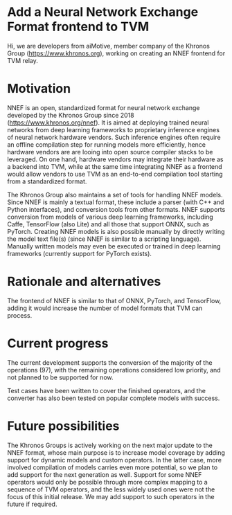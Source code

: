 # Add a Neural Network Exchange Format frontend to TVM

Hi, we are developers from aiMotive, member company of the Khronos Group (https://www.khronos.org), working on creating an NNEF frontend for TVM relay. 

# Motivation
[motivation]: #motivation


NNEF is an open, standardized format for neural network exchange developed by the Khronos Group since 2018 (https://www.khronos.org/nnef). It is aimed at deploying trained neural networks from deep learning frameworks to proprietary inference engines of neural network hardware vendors. Such inference engines often require an offline compilation step for running models more efficiently, hence hardware vendors are are looing into open source compiler stacks to be leveraged. On one hand, hardware vendors may integrate their hardware as a backend into TVM, while at the same time integrating NNEF as a frontend would allow vendors to use TVM as an end-to-end compilation tool starting from a standardized format.

The Khronos Group also maintains a set of tools for handling NNEF models. Since NNEF is mainly a textual format, these include a parser (with C++ and Python interfaces), and conversion tools from other formats. NNEF supports conversion from models of various deep learning frameworks, including Caffe, TensorFlow (also Lite) and all those that support ONNX, such as PyTorch. Creating NNEF models is also possible manually by directly writing the model text file(s) (since NNEF is similar to a scripting language). Manually written models may even be executed or trained in deep learning frameworks (currently support for PyTorch exists).



# Rationale and alternatives
[rationale-and-alternatives]: #rationale-and-alternatives

The frontend of NNEF is similar to that of ONNX, PyTorch, and TensorFlow, adding it would increase the number of model formats that TVM can process.


# Current progress

The current development supports the conversion of the majority of the operations (97), with the remaining operations considered low priority, and not planned to be supported for now.

Test cases have been written to cover the finished operators, and the converter has also been tested on popular complete models with success. 



# Future possibilities
[future-possibilities]: #future-possibilities

The Khronos Groups is actively working on the next major update to the NNEF format, whose main purpose is to increase model coverage by adding support for dynamic models and custom operators. In the latter case, more involved compilation of models carries even more potential, so we plan to add support for the next generation as well.
Support for some NNEF operators would only be possible through more complex mapping to a sequence of TVM operators, and the less widely used ones were not the focus of this initial release. We may add support to such operators in the future if required.
